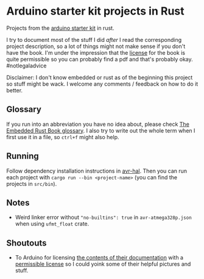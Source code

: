 # Arduino starter kit projects in Rust

Projects from the [arduino starter kit](https://store.arduino.cc/products/arduino-starter-kit-multi-language) in rust.

I try to document most of the stuff I did *after* I read the corresponding project description, so a lot of things might not make sense if you don't have the book. I'm under the impression that the [license](https://creativecommons.org/licenses/by-nc-sa/3.0/) for the book is quite permissible so you can probably find a pdf and that's probably okay. #notlegaladvice

Disclaimer: I don't know embedded or rust as of the beginning this project so stuff might be wack. I welcome any comments / feedback on how to do it better.

## Glossary

If you run into an abbreviation you have no idea about, please check [The Embedded Rust Book glossary](https://doc.rust-lang.org/beta/embedded-book/appendix/glossary.html?highlight=pac#pac). I also try to write out the whole term when I first use it in a file, so `ctrl+f` might also help.

## Running

Follow dependency installation instructions in [avr-hal](https://github.com/Rahix/avr-hal). Then you can run each project with `cargo run --bin <project-name>` (you can find the projects in `src/bin`). 

## Notes

- Weird linker error without `"no-builtins": true` in `avr-atmega328p.json` when using `ufmt_float` crate.

## Shoutouts

* To Arduino for licensing [the contents of their documentation](https://github.com/arduino/docs-content) with a [permissible license](https://github.com/arduino/docs-content/blob/main/LICENSE.md) so I could yoink some of their helpful pictures and stuff. 
